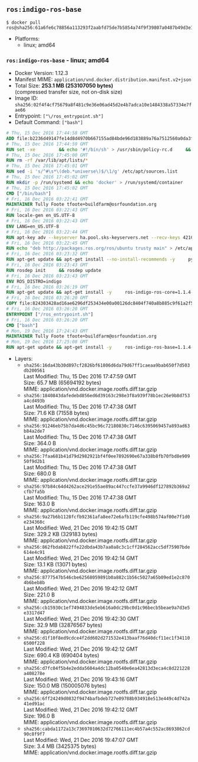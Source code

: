 ## `ros:indigo-ros-base`

```console
$ docker pull ros@sha256:61a6fe6c78856a113293f2aabfd75de7b5854a74f9f39807a0487b49d3e1d039
```

-	Platforms:
	-	linux; amd64

### `ros:indigo-ros-base` - linux; amd64

-	Docker Version: 1.12.3
-	Manifest MIME: `application/vnd.docker.distribution.manifest.v2+json`
-	Total Size: **253.1 MB (253107050 bytes)**  
	(compressed transfer size, not on-disk size)
-	Image ID: `sha256:02f4f4cf75679a8f481c9e36e06ad45d2e4b7adca10e1484338a57334e7fae66`
-	Entrypoint: `["\/ros_entrypoint.sh"]`
-	Default Command: `["bash"]`

```dockerfile
# Thu, 15 Dec 2016 17:44:58 GMT
ADD file:b2236d49147fe14d8d4970b667155ad84bde96d183889a76a7512560a0da3f82 in / 
# Thu, 15 Dec 2016 17:44:59 GMT
RUN set -xe 		&& echo '#!/bin/sh' > /usr/sbin/policy-rc.d 	&& echo 'exit 101' >> /usr/sbin/policy-rc.d 	&& chmod +x /usr/sbin/policy-rc.d 		&& dpkg-divert --local --rename --add /sbin/initctl 	&& cp -a /usr/sbin/policy-rc.d /sbin/initctl 	&& sed -i 's/^exit.*/exit 0/' /sbin/initctl 		&& echo 'force-unsafe-io' > /etc/dpkg/dpkg.cfg.d/docker-apt-speedup 		&& echo 'DPkg::Post-Invoke { "rm -f /var/cache/apt/archives/*.deb /var/cache/apt/archives/partial/*.deb /var/cache/apt/*.bin || true"; };' > /etc/apt/apt.conf.d/docker-clean 	&& echo 'APT::Update::Post-Invoke { "rm -f /var/cache/apt/archives/*.deb /var/cache/apt/archives/partial/*.deb /var/cache/apt/*.bin || true"; };' >> /etc/apt/apt.conf.d/docker-clean 	&& echo 'Dir::Cache::pkgcache ""; Dir::Cache::srcpkgcache "";' >> /etc/apt/apt.conf.d/docker-clean 		&& echo 'Acquire::Languages "none";' > /etc/apt/apt.conf.d/docker-no-languages 		&& echo 'Acquire::GzipIndexes "true"; Acquire::CompressionTypes::Order:: "gz";' > /etc/apt/apt.conf.d/docker-gzip-indexes 		&& echo 'Apt::AutoRemove::SuggestsImportant "false";' > /etc/apt/apt.conf.d/docker-autoremove-suggests
# Thu, 15 Dec 2016 17:45:00 GMT
RUN rm -rf /var/lib/apt/lists/*
# Thu, 15 Dec 2016 17:45:01 GMT
RUN sed -i 's/^#\s*\(deb.*universe\)$/\1/g' /etc/apt/sources.list
# Thu, 15 Dec 2016 17:45:02 GMT
RUN mkdir -p /run/systemd && echo 'docker' > /run/systemd/container
# Thu, 15 Dec 2016 17:45:02 GMT
CMD ["/bin/bash"]
# Fri, 16 Dec 2016 03:22:41 GMT
MAINTAINER Tully Foote tfoote+buildfarm@osrfoundation.org
# Fri, 16 Dec 2016 03:22:43 GMT
RUN locale-gen en_US.UTF-8
# Fri, 16 Dec 2016 03:22:43 GMT
ENV LANG=en_US.UTF-8
# Fri, 16 Dec 2016 03:22:44 GMT
RUN apt-key adv --keyserver ha.pool.sks-keyservers.net --recv-keys 421C365BD9FF1F717815A3895523BAEEB01FA116
# Fri, 16 Dec 2016 03:22:45 GMT
RUN echo "deb http://packages.ros.org/ros/ubuntu trusty main" > /etc/apt/sources.list.d/ros-latest.list
# Fri, 16 Dec 2016 03:23:32 GMT
RUN apt-get update && apt-get install --no-install-recommends -y     python-rosdep     python-rosinstall     python-vcstools     && rm -rf /var/lib/apt/lists/*
# Fri, 16 Dec 2016 03:23:43 GMT
RUN rosdep init     && rosdep update
# Fri, 16 Dec 2016 03:23:43 GMT
ENV ROS_DISTRO=indigo
# Fri, 16 Dec 2016 03:26:19 GMT
RUN apt-get update && apt-get install -y     ros-indigo-ros-core=1.1.4-0*     && rm -rf /var/lib/apt/lists/*
# Fri, 16 Dec 2016 03:26:20 GMT
COPY file:824303428ad16ae6296df253434e00a00126dc8404f740a8b885c9f61a2f5fcb in / 
# Fri, 16 Dec 2016 03:26:20 GMT
ENTRYPOINT ["/ros_entrypoint.sh"]
# Fri, 16 Dec 2016 03:26:20 GMT
CMD ["bash"]
# Mon, 19 Dec 2016 17:24:43 GMT
MAINTAINER Tully Foote tfoote+buildfarm@osrfoundation.org
# Mon, 19 Dec 2016 17:25:08 GMT
RUN apt-get update && apt-get install -y     ros-indigo-ros-base=1.1.4-0*     && rm -rf /var/lib/apt/lists/*
```

-	Layers:
	-	`sha256:16da43b30d897cf2826bf61806d6da79d67ff1caeaa9bab650f7d503db200561`  
		Last Modified: Thu, 15 Dec 2016 17:47:59 GMT  
		Size: 65.7 MB (65694192 bytes)  
		MIME: application/vnd.docker.image.rootfs.diff.tar.gzip
	-	`sha256:1840843dafedebd856ed6d39163c298e3f8a939f78b1ec26e9b8d753a4cd493b`  
		Last Modified: Thu, 15 Dec 2016 17:47:38 GMT  
		Size: 71.6 KB (71558 bytes)  
		MIME: application/vnd.docker.image.rootfs.diff.tar.gzip
	-	`sha256:91246eb75b7da4d6c45bc96c72180830c7146c6395069457a893ad63b84a2de7`  
		Last Modified: Thu, 15 Dec 2016 17:47:38 GMT  
		Size: 364.0 B  
		MIME: application/vnd.docker.image.rootfs.diff.tar.gzip
	-	`sha256:7faa681b41d79d2982921bf4f0ee7892690e67a338b8fb70fbd8e90950f9d2b1`  
		Last Modified: Thu, 15 Dec 2016 17:47:38 GMT  
		Size: 680.0 B  
		MIME: application/vnd.docker.image.rootfs.diff.tar.gzip
	-	`sha256:97b84c64d4262ace291e55ae89ac447ccfe37a9946df127892b369a2cfb7fa5b`  
		Last Modified: Thu, 15 Dec 2016 17:47:38 GMT  
		Size: 163.0 B  
		MIME: application/vnd.docker.image.rootfs.diff.tar.gzip
	-	`sha256:9a27b6b1128fcfb92361afa8ee72e6afb119cfe498b574af00e7f1d0e234368c`  
		Last Modified: Wed, 21 Dec 2016 19:42:15 GMT  
		Size: 329.2 KB (329183 bytes)  
		MIME: application/vnd.docker.image.rootfs.diff.tar.gzip
	-	`sha256:862fbdab822ffe22dbda43b7aa0a8c3c1cff284562acc5df75907bde614e4c91`  
		Last Modified: Wed, 21 Dec 2016 19:42:14 GMT  
		Size: 13.1 KB (13071 bytes)  
		MIME: application/vnd.docker.image.rootfs.diff.tar.gzip
	-	`sha256:8777547b546cbe62568059891b0a882c1b56c5027a65b09ed1e2c8704b6beb8b`  
		Last Modified: Wed, 21 Dec 2016 19:42:12 GMT  
		Size: 221.0 B  
		MIME: application/vnd.docker.image.rootfs.diff.tar.gzip
	-	`sha256:cb15930c1ef7494833de5eb616a0dc29bc0d1c96becb5beae9a7d3e5e3317d47`  
		Last Modified: Wed, 21 Dec 2016 19:42:30 GMT  
		Size: 32.9 MB (32876567 bytes)  
		MIME: application/vnd.docker.image.rootfs.diff.tar.gzip
	-	`sha256:d1f10f8ed9cdce4f2dd602d271532e413baaf76d40dcf11ec1f341106500f228`  
		Last Modified: Wed, 21 Dec 2016 19:42:12 GMT  
		Size: 690.4 KB (690404 bytes)  
		MIME: application/vnd.docker.image.rootfs.diff.tar.gzip
	-	`sha256:d7fc04f5b4e2edda5604a4dc12ba0540e6ea42813d3eca4c8d221228a408278e`  
		Last Modified: Wed, 21 Dec 2016 19:43:16 GMT  
		Size: 150.0 MB (150005076 bytes)  
		MIME: application/vnd.docker.image.rootfs.diff.tar.gzip
	-	`sha256:6ff24249d0832f9474bafbdeb727e09788b934918e513e449c4d742a41ed91ac`  
		Last Modified: Wed, 21 Dec 2016 19:42:12 GMT  
		Size: 196.0 B  
		MIME: application/vnd.docker.image.rootfs.diff.tar.gzip
	-	`sha256:cabda1172a13c73697010632d72766111ec4b57a4c552ac8693862cd90c8f9f7`  
		Last Modified: Wed, 21 Dec 2016 19:47:07 GMT  
		Size: 3.4 MB (3425375 bytes)  
		MIME: application/vnd.docker.image.rootfs.diff.tar.gzip
